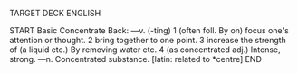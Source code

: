 TARGET DECK
ENGLISH

START
Basic
Concentrate
Back: —v. (-ting) 1 (often foll. By on) focus one's attention or thought. 2 bring together to one point. 3 increase the strength of (a liquid etc.) By removing water etc. 4 (as concentrated adj.) Intense, strong. —n. Concentrated substance. [latin: related to *centre]
END
